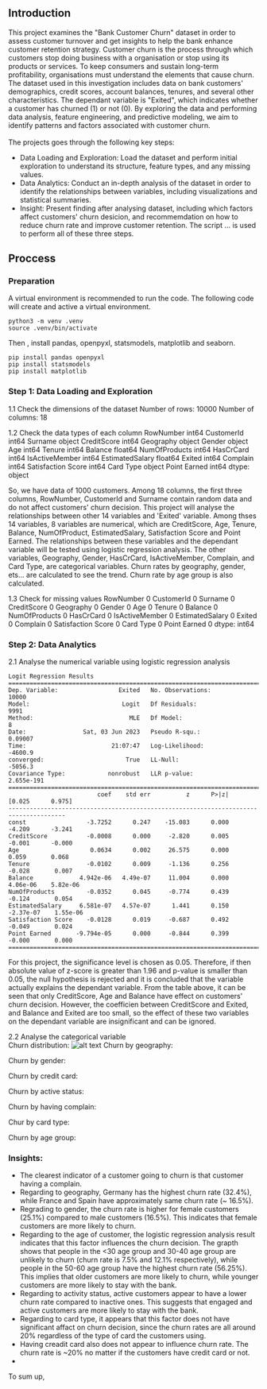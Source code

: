 #
## Introduction
This project examines the "Bank Customer Churn" dataset in order to assess customer turnover and get insights to help the bank enhance customer retention strategy. Customer churn is the process through which customers stop doing business with a organisation or stop using its products or services. To keep consumers and sustain long-term profitability, organisations must understand the elements that cause churn.
<br/>
The dataset used in this investigation includes data on bank customers' demographics, credit scores, account balances, tenures, and several other characteristics. The dependant variable is "Exited", which indicates whether a customer has churned (1) or not (0). By exploring the data and performing data analysis, feature engineering, and predictive modeling, we aim to identify patterns and factors associated with customer churn.
<br/><br/>
The projects goes through the following key steps:<br/>
- Data Loading and Exploration: Load the dataset and perform initial exploration to understand its structure, feature types, and any missing values.
- Data Analytics: Conduct an in-depth analysis of the dataset in order to identify the relationships between variables, including visualizations and statistical summaries.
- Insight: Present finding after analysing dataset, including which factors affect customers' churn desicion, and recommemdation on how to reduce churn rate and improve customer retention.
The script ... is used to perform all of these three steps.

## Proccess
### Preparation
A virtual environment is recommended to run the code. The following code will create and active a virtual environment.
```
python3 -m venv .venv
source .venv/bin/activate
```
Then , install pandas, openpyxl, statsmodels, matplotlib and seaborn.
```
pip install pandas openpyxl
pip install statsmodels
pip install matplotlib
```

### Step 1: Data Loading and Exploration
1.1 Check the dimensions of the dataset
Number of rows: 10000
Number of columns: 18

1.2 Check the data types of each column
RowNumber               int64
CustomerId              int64
Surname                object
CreditScore             int64
Geography              object
Gender                 object
Age                     int64
Tenure                  int64
Balance               float64
NumOfProducts           int64
HasCrCard               int64
IsActiveMember          int64
EstimatedSalary       float64
Exited                  int64
Complain                int64
Satisfaction Score      int64
Card Type              object
Point Earned            int64
dtype: object

So, we have data of 1000 customers. Among 18 columns, the first three columns, RowNumber, CustomerId and Surname contain random data and do not affect customers' churn decision. This project will analyse the relationships between other 14 variables and 'Exited' variable.
Among thses 14 variables, 8 variables are numerical, which are CreditScore, Age, Tenure, Balance, NumOfProduct, EstimatedSalary, Satisfaction Score and Point Earned. The relationships between these variables and the dependant variable will be tested using logistic regression analysis. The other variables, Geography, Gender, HasCrCard, IsActiveMember, Complain, and Card Type, are categorical variables. Churn rates by geography, gender, ets... are calculated to see the trend. Churn rate by age group is also calculated.

1.3 Check for missing values
RowNumber             0
CustomerId            0
Surname               0
CreditScore           0
Geography             0
Gender                0
Age                   0
Tenure                0
Balance               0
NumOfProducts         0
HasCrCard             0
IsActiveMember        0
EstimatedSalary       0
Exited                0
Complain              0
Satisfaction Score    0
Card Type             0
Point Earned          0
dtype: int64

### Step 2: Data Analytics
2.1 Analyse the numerical variable using logistic regression analysis
```
Logit Regression Results                   
==============================================================================
Dep. Variable:                 Exited   No. Observations:                10000
Model:                          Logit   Df Residuals:                     9991
Method:                           MLE   Df Model:                            8
Date:                Sat, 03 Jun 2023   Pseudo R-squ.:                 0.09007
Time:                        21:07:47   Log-Likelihood:                -4600.9
converged:                       True   LL-Null:                       -5056.3
Covariance Type:            nonrobust   LLR p-value:                2.655e-191
======================================================================================
                         coef    std err          z      P>|z|      [0.025      0.975]
--------------------------------------------------------------------------------------
const                 -3.7252      0.247    -15.083      0.000      -4.209      -3.241
CreditScore           -0.0008      0.000     -2.820      0.005      -0.001      -0.000
Age                    0.0634      0.002     26.575      0.000       0.059       0.068
Tenure                -0.0102      0.009     -1.136      0.256      -0.028       0.007
Balance             4.942e-06   4.49e-07     11.004      0.000    4.06e-06    5.82e-06
NumOfProducts         -0.0352      0.045     -0.774      0.439      -0.124       0.054
EstimatedSalary     6.581e-07   4.57e-07      1.441      0.150   -2.37e-07    1.55e-06
Satisfaction Score    -0.0128      0.019     -0.687      0.492      -0.049       0.024
Point Earned       -9.794e-05      0.000     -0.844      0.399      -0.000       0.000
======================================================================================
```
For this project, the significance level is chosen as 0.05. Therefore, if then absolute value of z-score is greater than 1.96 and p-value is smaller than 0.05, the null hypothesis is rejected and it is concluded that the variable actually explains the dependant variable.
From the table above, it can be seen that only CreditScore, Age and Balance have effect on customers' churn decision. However, the coefficien between CreditScore and Exited, and Balance and Exited are too small, so the effect of these two variables on the dependant variable are insignificant and can be ignored.

2.2 Analyse the categorical variable<br/>
Churn distribution:
![alt text]([http://url/to/img.png](https://github.com/AliceNguyen09/Personal-project/blob/main/Customer_churn_analysis/Churn_distribution.png))
Churn by geography:

Churn by gender:

Churn by credit card:

Churn by active status:

Churn by having complain:

Chur by card type:

Churn by age group:

### Insights:
- The clearest indicator of a customer going to churn is that customer having a complain.
- Regarding to geography, Germany has the highest churn rate (32.4%), while France and Spain have approximately same churn rate (~ 16.5%).
- Regrading to gender, the churn rate is higher for female customers (25.1%) compared to male customers (16.5%). This indicates that female customers are more likely to churn.
- Regarding to the age of customer, the logistic regression analysis result indicates that this factor influences the churn decision. The grapth shows that people in the <30 age group and 30-40 age group are unlikely to churn (churn rate is 7.5% and 12.1% respectively), while people in the 50-60 age group have the highest churn rate (56.25%). This implies that older customers are more likely to churn, while younger customers are more likely to stay with the bank.
- Regarding to activity status, active customers appear to have a lower churn rate compared to inactive ones. This suggests that engaged and active customers are more likely to stay with the bank.
- Regarding to card type, it appears that this factor does not have significant affact on churn decision, since the churn rates are all around 20% regardless of the type of card the customers using.
- Having creadit card also does not appear to influence churn rate. The churn rate is ~20% no matter if the customers have credit card or not.
- 

To sum up, 
